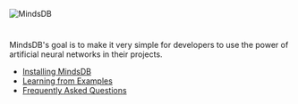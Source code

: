 ![MindsDB](https://raw.githubusercontent.com/mindsdb/mindsdb/master/mindsdb/proxies/web/static/img/logo1gw.png "MindsDB")
#




MindsDB's goal is to make it very simple for developers to use the power of artificial neural networks in their projects. 

* [Installing MindsDB](Installing.md)
* [Learning from Examples](examples/basic/README.md)
* [Frequently Asked Questions](FAQ.md)

